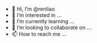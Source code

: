- 👋 Hi, I’m @renliao
- 👀 I’m interested in ...
- 🌱 I’m currently learning ...
- 💞️ I’m looking to collaborate on ...
- 📫 How to reach me ...

<!---
renliao/renliao is a ✨ special ✨ repository because its `README.md` (this file) appears on your GitHub profile.
You can click the Preview link to take a look at your changes.
--->
